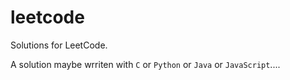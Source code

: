 # leetcode
Solutions for LeetCode.

A solution maybe wrriten with `C` or `Python` or `Java` or `JavaScript`....